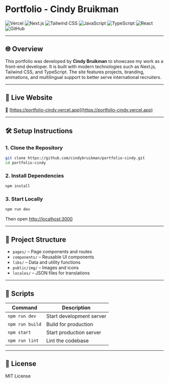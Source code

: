 # Portfolio - Cindy Bruikman

![Vercel](https://img.shields.io/badge/Vercel-000000?style=for-the-badge&logo=vercel&logoColor=white)
![Next.js](https://img.shields.io/badge/Next.js-000?style=for-the-badge&logo=nextdotjs&logoColor=white)
![Tailwind CSS](https://img.shields.io/badge/Tailwind_CSS-38B2AC?style=for-the-badge&logo=tailwind-css&logoColor=white)
![JavaScript](https://img.shields.io/badge/JavaScript-F7DF1E?style=for-the-badge&logo=javascript&logoColor=black)
![TypeScript](https://img.shields.io/badge/TypeScript-3178C6?style=for-the-badge&logo=typescript&logoColor=white)
![React](https://img.shields.io/badge/React-20232A?style=for-the-badge&logo=react&logoColor=61DAFB)
![GitHub](https://img.shields.io/badge/GitHub-100000?style=for-the-badge&logo=github&logoColor=white)

---

## 🌐 Overview

This portfolio was developed by **Cindy Bruikman** to showcase my work as a front-end developer. It is built with modern technologies such as Next.js, Tailwind CSS, and TypeScript. The site features projects, branding, animations, and multilingual support to better serve international recruiters.

---

## 🚀 Live Website

🔗 [https://portfolio-cindy.vercel.app](https://portfolio-cindy.vercel.app)

---

## 🛠️ Setup Instructions

### 1. Clone the Repository

```bash
git clone https://github.com/cindybruikman/portfolio-cindy.git
cd portfolio-cindy
```

### 2. Install Dependencies

```bash
npm install
```

### 3. Start Locally

```bash
npm run dev
```

Then open [http://localhost:3000](http://localhost:3000)

---

## 📁 Project Structure

- `pages/` – Page components and routes
- `components/` – Reusable UI components
- `libs/` – Data and utility functions
- `public/img/` – Images and icons
- `locales/` – JSON files for translations

---

## 🧪 Scripts

| Command         | Description                  |
| --------------- | ---------------------------- |
| `npm run dev`   | Start development server     |
| `npm run build` | Build for production         |
| `npm start`     | Start production server      |
| `npm run lint`  | Lint the codebase            |

---

## 📄 License

MIT License
